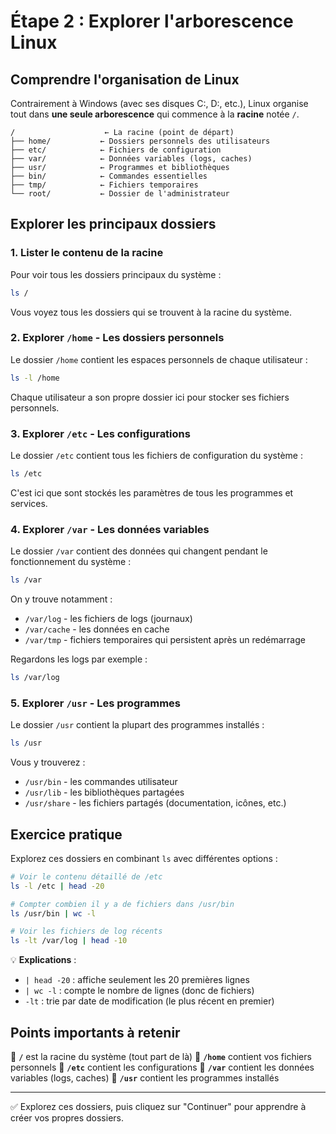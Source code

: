 # Étape 2 : Explorer l'arborescence Linux

## Comprendre l'organisation de Linux

Contrairement à Windows (avec ses disques C:, D:, etc.), Linux organise tout dans **une seule arborescence** qui commence à la **racine** notée `/`.

```
/                    ← La racine (point de départ)
├── home/           ← Dossiers personnels des utilisateurs
├── etc/            ← Fichiers de configuration
├── var/            ← Données variables (logs, caches)
├── usr/            ← Programmes et bibliothèques
├── bin/            ← Commandes essentielles
├── tmp/            ← Fichiers temporaires
└── root/           ← Dossier de l'administrateur
```

## Explorer les principaux dossiers

### 1. Lister le contenu de la racine

Pour voir tous les dossiers principaux du système :

```bash
ls /
```

Vous voyez tous les dossiers qui se trouvent à la racine du système.

### 2. Explorer `/home` - Les dossiers personnels

Le dossier `/home` contient les espaces personnels de chaque utilisateur :

```bash
ls -l /home
```

Chaque utilisateur a son propre dossier ici pour stocker ses fichiers personnels.

### 3. Explorer `/etc` - Les configurations

Le dossier `/etc` contient tous les fichiers de configuration du système :

```bash
ls /etc
```

C'est ici que sont stockés les paramètres de tous les programmes et services.

### 4. Explorer `/var` - Les données variables

Le dossier `/var` contient des données qui changent pendant le fonctionnement du système :

```bash
ls /var
```

On y trouve notamment :
- `/var/log` - les fichiers de logs (journaux)
- `/var/cache` - les données en cache
- `/var/tmp` - fichiers temporaires qui persistent après un redémarrage

Regardons les logs par exemple :

```bash
ls /var/log
```

### 5. Explorer `/usr` - Les programmes

Le dossier `/usr` contient la plupart des programmes installés :

```bash
ls /usr
```

Vous y trouverez :
- `/usr/bin` - les commandes utilisateur
- `/usr/lib` - les bibliothèques partagées
- `/usr/share` - les fichiers partagés (documentation, icônes, etc.)

## Exercice pratique

Explorez ces dossiers en combinant `ls` avec différentes options :

```bash
# Voir le contenu détaillé de /etc
ls -l /etc | head -20

# Compter combien il y a de fichiers dans /usr/bin
ls /usr/bin | wc -l

# Voir les fichiers de log récents
ls -lt /var/log | head -10
```

💡 **Explications** :
- `| head -20` : affiche seulement les 20 premières lignes
- `| wc -l` : compte le nombre de lignes (donc de fichiers)
- `-lt` : trie par date de modification (le plus récent en premier)

## Points importants à retenir

🔹 **`/`** est la racine du système (tout part de là)
🔹 **`/home`** contient vos fichiers personnels
🔹 **`/etc`** contient les configurations
🔹 **`/var`** contient les données variables (logs, caches)
🔹 **`/usr`** contient les programmes installés

---

✅ Explorez ces dossiers, puis cliquez sur "Continuer" pour apprendre à créer vos propres dossiers.
